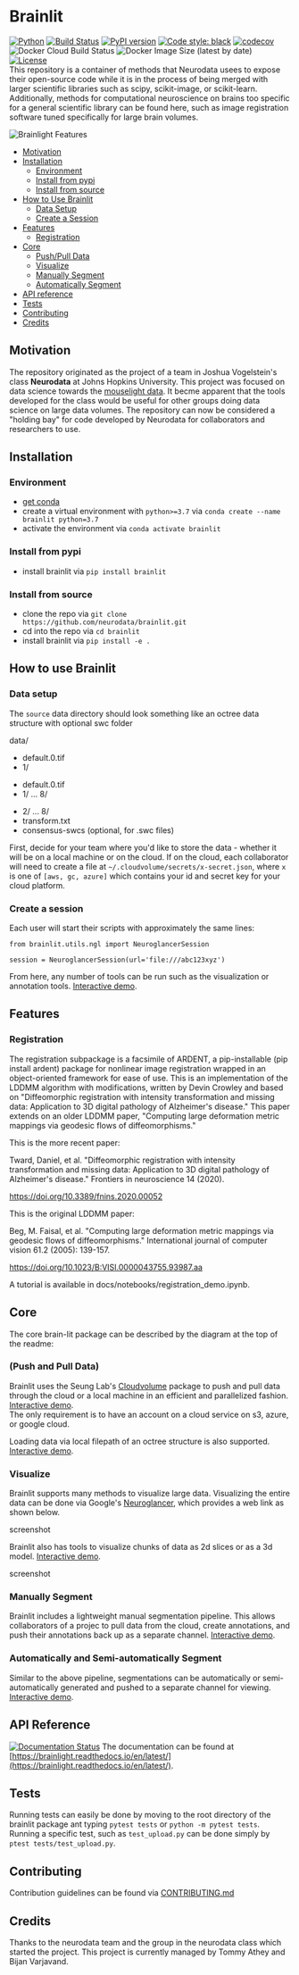 # Brainlit
[![Python](https://img.shields.io/badge/python-3.7-blue.svg)]()
[![Build Status](https://travis-ci.com/neurodata/brainlit.svg?branch=master)](https://travis-ci.com/neurodata/brainlit)
[![PyPI version](https://badge.fury.io/py/brainlit.svg)](https://badge.fury.io/py/brainlit)
[![Code style: black](https://img.shields.io/badge/code%20style-black-000000.svg)](https://github.com/psf/black)
[![codecov](https://codecov.io/gh/neurodata/brainlit/branch/master/graph/badge.svg)](https://codecov.io/gh/neurodata/brainlit)
![Docker Cloud Build Status](https://img.shields.io/docker/cloud/build/bvarjavand/brainlit)
![Docker Image Size (latest by date)](https://img.shields.io/docker/image-size/bvarjavand/brainlit)
[![License](https://img.shields.io/badge/License-Apache%202.0-blue.svg)](https://opensource.org/licenses/Apache-2.0)  
This repository is a container of methods that Neurodata usees to expose their open-source code while it is in the process of being merged with larger scientific libraries such as scipy, scikit-image, or scikit-learn. Additionally, methods for computational neuroscience on brains too specific for a general scientific library can be found here, such as image registration software tuned specifically for large brain volumes.

![Brainlight Features](https://raw.githubusercontent.com/neurodata/brainlight/Brainlight.png)

- [Motivation](#motivation)
- [Installation](#installation)
  * [Environment](#environment)
  * [Install from pypi](#install-from-pypi)
  * [Install from source](#install-from-source)
- [How to Use Brainlit](#how-to-use-brainlit)
  * [Data Setup](#data-setup)
  * [Create a Session](#create-a-session)
- [Features](#features)
  * [Registration](#registration)
- [Core](#core)
  * [Push/Pull Data](#push-and-pull-data)
  * [Visualize](#visualize)
  * [Manually Segment](#manually-segment)
  * [Automatically Segment](#automatically-and-semi-automatically-segment)
- [API reference](#api-reference)
- [Tests](#tests)
- [Contributing](#contributing)
- [Credits](#credits)


## Motivation
The repository originated as the project of a team in Joshua Vogelstein's class **Neurodata** at Johns Hopkins University. This project was focused on data science towards the [mouselight data](https://www.hhmi.org/news/mouselight-project-maps-1000-neurons-and-counting-in-the-mouse-brain). It becme apparent that the tools developed for the class would be useful for other groups doing data science on large data volumes.
The repository can now be considered a "holding bay" for code developed by Neurodata for collaborators and researchers to use.

## Installation
### Environment
 - [get conda](https://docs.conda.io/projects/conda/en/latest/user-guide/getting-started.html)
 - create a virtual environment with `python>=3.7` via `conda create --name brainlit python=3.7`
 - activate the environment via `conda activate brainlit`
 
### Install from pypi
 - install brainlit via `pip install brainlit`
 
### Install from source
 - clone the repo via `git clone https://github.com/neurodata/brainlit.git`
 - cd into the repo via `cd brainlit`
 - install brainlit via `pip install -e .`

## How to use Brainlit
### Data setup
The `source` data directory should look something like an octree data structure with optional swc folder

data/  
 - default.0.tif
 - 1/  
  * default.0.tif 
  * 1/ ... 8/
 - 2/ ... 8/
 - transform.txt
 - consensus-swcs (optional, for .swc files)
    
First, decide for your team where you'd like to store the data - whether it will be on a local machine or on the cloud. If on the cloud,
each collaborator will need to create a file at `~/.cloudvolume/secrets/x-secret.json`, where `x` is one of `[aws, gc, azure]` which contains your id and secret key for your cloud platform.

### Create a session
Each user will start their scripts with approximately the same lines:
```
from brainlit.utils.ngl import NeuroglancerSession

session = NeuroglancerSession(url='file:///abc123xyz')
```
From here, any number of tools can be run such as the visualization or annotation tools. [Interactive demo](https://github.com/neurodata/brainlit/blob/master/docs/notebooks/visualization/visualization.ipynb).

## Features

### Registration
The registration subpackage is a facsimile of ARDENT, a pip-installable (pip install ardent) package for nonlinear image registration wrapped in an object-oriented framework for ease of use. This is an implementation of the LDDMM algorithm with modifications, written by Devin Crowley and based on "Diffeomorphic registration with intensity transformation and missing data: Application to 3D digital pathology of Alzheimer's disease." This paper extends on an older LDDMM paper, "Computing large deformation metric mappings via geodesic flows of diffeomorphisms."

This is the more recent paper:

Tward, Daniel, et al. "Diffeomorphic registration with intensity transformation and missing data: Application to 3D digital pathology of Alzheimer's disease." Frontiers in neuroscience 14 (2020).

https://doi.org/10.3389/fnins.2020.00052

This is the original LDDMM paper:

Beg, M. Faisal, et al. "Computing large deformation metric mappings via geodesic flows of diffeomorphisms." International journal of computer vision 61.2 (2005): 139-157.

https://doi.org/10.1023/B:VISI.0000043755.93987.aa

A tutorial is available in docs/notebooks/registration_demo.ipynb.

## Core
The core brain-lit package can be described by the diagram at the top of the readme:

### (Push and Pull Data)
Brainlit uses the Seung Lab's [Cloudvolume](https://github.com/seung-lab/cloud-volume) package to push and pull data through the cloud or a local machine in an efficient and parallelized fashion. [Interactive demo](https://github.com/neurodata/brainlit/blob/master/docs/notebooks/utils/uploading_brains.ipynb).  
The only requirement is to have an account on a cloud service on s3, azure, or google cloud.

Loading data via local filepath of an octree structure is also supported. [Interactive demo](https://github.com/neurodata/brainlit/blob/master/docs/notebooks/utils/upload_brains.ipynb).

### Visualize
Brainlit supports many methods to visualize large data. Visualizing the entire data can be done via Google's [Neuroglancer](https://github.com/google/neuroglancer), which provides a web link as shown below.

screenshot

Brainlit also has tools to visualize chunks of data as 2d slices or as a 3d model. [Interactive demo](https://github.com/neurodata/brainlit/blob/master/docs/notebooks/visualization/visualization.ipynb).

screenshot

### Manually Segment
Brainlit includes a lightweight manual segmentation pipeline. This allows collaborators of a projec to pull data from the cloud, create annotations, and push their annotations back up as a separate channel. [Interactive demo](https://github.com/neurodata/brainlit/blob/master/docs/notebooks/pipelines/manual_segementation.ipynb).

### Automatically and Semi-automatically Segment
Similar to the above pipeline, segmentations can be automatically or semi-automatically generated and pushed to a separate channel for viewing. [Interactive demo](https://github.com/neurodata/brainlit/blob/master/docs/notebooks/pipelines/seg_pipeline_demo.ipynb). 

## API Reference
[![Documentation Status](https://readthedocs.org/projects/brainlight/badge/?version=latest)](https://brainlight.readthedocs.io/en/latest/?badge=latest)
The documentation can be found at [https://brainlight.readthedocs.io/en/latest/](https://brainlight.readthedocs.io/en/latest/).

## Tests
Running tests can easily be done by moving to the root directory of the brainlit package ant typing `pytest tests` or `python -m pytest tests`.  
Running a specific test, such as `test_upload.py` can be done simply by `ptest tests/test_upload.py`.

## Contributing
Contribution guidelines can be found via [CONTRIBUTING.md](https://github.com/neurodata/brainlit/blob/master/CONTRIBUTING.md)

## Credits
Thanks to the neurodata team and the group in the neurodata class which started the project.
This project is currently managed by Tommy Athey and Bijan Varjavand.

